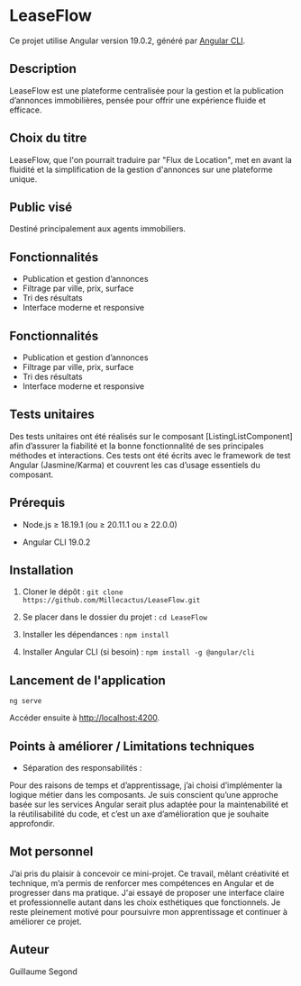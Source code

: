 # LeaseFlow

Ce projet utilise Angular version 19.0.2, généré par [Angular CLI](https://github.com/angular/angular-cli).

## Description

LeaseFlow est une plateforme centralisée pour la gestion et la publication d’annonces immobilières, pensée pour offrir une expérience fluide et efficace.

## Choix du titre

LeaseFlow, que l'on pourrait traduire par "Flux de Location", met en avant la fluidité et la simplification de la gestion d'annonces sur une plateforme unique.

## Public visé

Destiné principalement aux agents immobiliers.

## Fonctionnalités

- Publication et gestion d’annonces
- Filtrage par ville, prix, surface
- Tri des résultats
- Interface moderne et responsive


## Fonctionnalités

- Publication et gestion d’annonces
- Filtrage par ville, prix, surface
- Tri des résultats
- Interface moderne et responsive


## Tests unitaires

Des tests unitaires ont été réalisés sur le composant [ListingListComponent] afin d’assurer la fiabilité et la bonne fonctionnalité de ses principales méthodes et interactions. 
Ces tests ont été écrits avec le framework de test Angular (Jasmine/Karma) et couvrent les cas d’usage essentiels du composant.

## Prérequis

- Node.js ≥ 18.19.1 (ou ≥ 20.11.1 ou ≥ 22.0.0)

- Angular CLI 19.0.2


## Installation

1. Cloner le dépôt : ``` git clone https://github.com/Millecactus/LeaseFlow.git ```


2. Se placer dans le dossier du projet :  ``` cd LeaseFlow ```


3. Installer les dépendances : ```npm install ```


4. Installer Angular CLI (si besoin) : ``` npm install -g @angular/cli ```


## Lancement de l'application

``` ng serve ```

Accéder ensuite à [http://localhost:4200](http://localhost:4200).


## Points à améliorer / Limitations techniques

- Séparation des responsabilités :

Pour des raisons de temps et d’apprentissage, j’ai choisi d’implémenter la logique métier dans les composants. Je suis conscient qu’une approche basée sur les services Angular serait plus adaptée pour la maintenabilité et la réutilisabilité du code, et c’est un axe d’amélioration que je souhaite approfondir.

## Mot personnel

J’ai pris du plaisir à concevoir ce mini-projet. 
Ce travail, mêlant créativité et technique, m’a permis de renforcer mes compétences en Angular et de progresser dans ma pratique. 
J'ai essayé de proposer une interface claire et professionnelle autant dans les choix esthétiques que fonctionnels. 
Je reste pleinement motivé pour poursuivre mon apprentissage et continuer à améliorer ce projet.


## Auteur

Guillaume Segond

